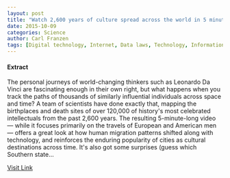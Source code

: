 ```yaml
---
layout: post
title: "Watch 2,600 years of culture spread across the world in 5 minutes"
date: 2015-10-09
categories: Science
author: Carl Franzen
tags: [Digital technology, Internet, Data laws, Technology, Information technology management, Information technology, World Wide Web, Information Age, Digital media, Communication, Computing, Cyberspace, Featured]
---
```





#### Extract
>  
  



  The personal journeys of world-changing thinkers such as Leonardo Da Vinci are fascinating enough in their own right, but what happens when you track the paths of thousands of similarly influential individuals across space and time? A team of scientists have done exactly that, mapping the birthplaces and death sites of over 120,000 of history's most celebrated intellectuals from the past 2,600 years. The resulting 5-minute-long video — while it focuses primarily on the travels of European and American men — offers a great look at how human migration patterns shifted along with technology, and reinforces the enduring popularity of cities as cultural destinations across time. It's also got some surprises (guess which Southern state...



[Visit Link](http://www.theverge.com/2014/8/1/5958903/watch-2600-years-of-culture-spread)


